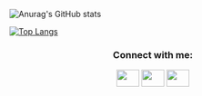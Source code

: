 
![Anurag's GitHub stats](https://github-readme-stats.vercel.app/api?username=YurijGolikov99&theme=darcula)

[![Top Langs](https://github-readme-stats.vercel.app/api/top-langs/?username=YurijGolikov99&layout=darcula)](https://github.com/YurijGolikov99/github-readme-stats)

<h3 align="center">Connect with me:</h3>
<p align="center">
<a href="https://twitter.com/YurijGolikov99" target="blank"><img align="center" src="https://cdn.jsdelivr.net/npm/simple-icons@3.0.1/icons/twitter.svg" alt="" height="30" width="40" /></a>
<a href="https://www.linkedin.com/in/yurij-golikov-03d09d1999y/" target="blank"><img align="center" src="https://cdn.jsdelivr.net/npm/simple-icons@3.0.1/icons/linkedin.svg" alt="" height="30" width="40" /></a>
<a href="https://instagram.com/yurchik99golikov?igshid=YmMyMTA2M2Y=" target="blank"><img align="center" src="https://cdn.jsdelivr.net/npm/simple-icons@3.0.1/icons/instagram.svg" alt="" height="30" width="40" /></a>
</p>

<!--
**YurijGolikov99/YurijGolikov99** is a ✨ _special_ ✨ repository because its `README.md` (this file) appears on your GitHub profile.

Here are some ideas to get you started:

- 🔭 I’m currently working on ...
- 🌱 I’m currently learning ...
- 👯 I’m looking to collaborate on ...
- 🤔 I’m looking for help with ...
- 💬 Ask me about ...
- 📫 How to reach me: ...
- 😄 Pronouns: ...
- ⚡ Fun fact: ...
-->
